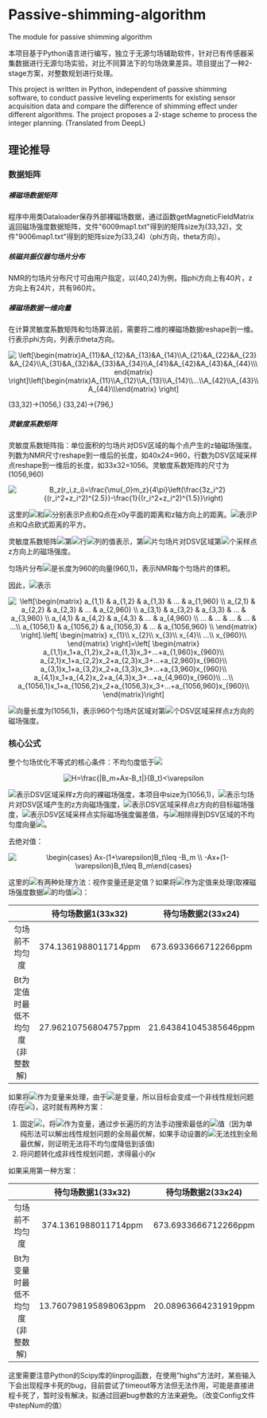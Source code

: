 # Passive-shimming-algorithm
The module for passive shimming algorithm

本项目基于Python语言进行编写，独立于无源匀场辅助软件，针对已有传感器采集数据进行无源匀场实验，对比不同算法下的匀场效果差异。项目提出了一种2-stage方案，对整数规划进行处理。

This project is written in Python, independent of passive shimming software, to conduct passive leveling experiments for existing sensor acquisition data and compare the difference of shimming effect under different algorithms. The project proposes a 2-stage scheme to process the integer planning. (Translated from DeepL)



## 理论推导

### 数据矩阵

##### 裸磁场数据矩阵

程序中用类Dataloader保存外部裸磁场数据，通过函数getMagneticFieldMatrix返回磁场强度数据矩阵，文件"6009map1.txt"得到的矩阵size为(33,32)，文件"9006map1.txt"得到的矩阵size为(33,24)（phi方向，theta方向）。



##### 核磁共振仪器匀场片分布

NMR的匀场片分布尺寸可由用户指定，以(40,24)为例，指phi方向上有40片，z方向上有24片，共有960片。



##### 裸磁场数据一维向量

在计算灵敏度系数矩阵和匀场算法前，需要将二维的裸磁场数据reshape到一维。行表示phi方向，列表示theta方向。

<div align=center>
<img src="https://latex.codecogs.com/svg.image?\left[\begin{matrix}A_{11}&A_{12}&A_{13}&A_{14}\\A_{21}&A_{22}&A_{23}&A_{24}\\A_{31}&A_{32}&A_{33}&A_{34}\\A_{41}&A_{42}&A_{43}&A_{44}\\\end{matrix}&space;\right]\left[\begin{matrix}A_{11}\\A_{12}\\A_{13}\\A_{14}\\...\\A_{42}\\A_{43}\\A_{44}\\\end{matrix}&space;\right]&space;" title="\left[\begin{matrix}A_{11}&A_{12}&A_{13}&A_{14}\\A_{21}&A_{22}&A_{23}&A_{24}\\A_{31}&A_{32}&A_{33}&A_{34}\\A_{41}&A_{42}&A_{43}&A_{44}\\\end{matrix} \right]\left[\begin{matrix}A_{11}\\A_{12}\\A_{13}\\A_{14}\\...\\A_{42}\\A_{43}\\A_{44}\\\end{matrix} \right] " />
</div>


(33,32)->(1056,)  (33,24)->(796,)



##### 灵敏度系数矩阵

灵敏度系数矩阵指：单位面积的匀场片对DSV区域的每个点产生的z轴磁场强度。列数为NMR尺寸reshape到一维后的长度，如40x24=960，行数为DSV区域采样点reshape到一维后的长度，如33x32=1056。灵敏度系数矩阵的尺寸为(1056,960)

<div align=center>
  <img src="https://latex.codecogs.com/svg.image?B_z(r_i,z_i)=\frac{\mu{_0}m_z}{4\pi}\left(\frac{3z_i^2}{(r_i^2&plus;z_i^2)^{2.5}}-\frac{1}{(r_i^2&plus;z_i^2)^{1.5}}\right)" title="B_z(r_i,z_i)=\frac{\mu{_0}m_z}{4\pi}\left(\frac{3z_i^2}{(r_i^2+z_i^2)^{2.5}}-\frac{1}{(r_i^2+z_i^2)^{1.5}}\right)" />
</div>

这里的![](https://latex.codecogs.com/svg.image?r_i)和![](https://latex.codecogs.com/svg.image?z_i)分别表示P点和Q点在x0y平面的距离和z轴方向上的距离。![](https://latex.codecogs.com/svg.image?r_i^2+z_i^2)表示P点和Q点欧式距离的平方。

灵敏度系数矩阵![](https://latex.codecogs.com/svg.image?A)第![](https://latex.codecogs.com/svg.image?i)行![](https://latex.codecogs.com/svg.image?j)列的值表示，第![](https://latex.codecogs.com/svg.image?j)片匀场片对DSV区域第![](https://latex.codecogs.com/svg.image?i)个采样点z方向上的磁场强度。

匀场片分布![](https://latex.codecogs.com/svg.image?x)是长度为960的向量(960,1)，表示NMR每个匀场片的体积。

因此，![](https://latex.codecogs.com/svg.image?Ax)表示

<div align=center>
<img src="https://latex.codecogs.com/svg.image?\left[\begin{matrix}&space;&space;a_{1,1}&space;&&space;a_{1,2}&space;&&space;a_{1,3}&space;&&space;...&space;&&space;a_{1,960}&space;\\&space;&space;a_{2,1}&space;&&space;a_{2,2}&space;&&space;a_{2,3}&space;&&space;...&space;&&space;a_{2,960}&space;\\&space;&space;a_{3,1}&space;&&space;a_{3,2}&space;&&space;a_{3,3}&space;&&space;...&space;&&space;a_{3,960}&space;\\&space;&space;a_{4,1}&space;&&space;a_{4,2}&space;&&space;a_{4,3}&space;&&space;...&space;&&space;a_{4,960}&space;\\&space;&space;...&space;&&space;...&space;&&space;...&space;&&space;...&space;&&space;...\\&space;&space;a_{1056,1}&space;&&space;a_{1056,2}&space;&&space;a_{1056,3}&space;&&space;...&space;&&space;a_{1056,960}&space;\\&space;\end{matrix}&space;\right].\left[&space;\begin{matrix}&space;&space;x_{1}\\&space;&space;x_{2}\\&space;&space;x_{3}\\&space;&space;x_{4}\\&space;&space;...\\&space;&space;x_{960}\\&space;\end{matrix}&space;\right]=\left[&space;\begin{matrix}&space;&space;a_{1,1}x_1&plus;a_{1,2}x_2&plus;a_{1,3}x_3&plus;...&plus;a_{1,960}x_{960}\\&space;&space;a_{2,1}x_1&plus;a_{2,2}x_2&plus;a_{2,3}x_3&plus;...&plus;a_{2,960}x_{960}\\&space;&space;a_{3,1}x_1&plus;a_{3,2}x_2&plus;a_{3,3}x_3&plus;...&plus;a_{3,960}x_{960}\\&space;&space;a_{4,1}x_1&plus;a_{4,2}x_2&plus;a_{4,3}x_3&plus;...&plus;a_{4,960}x_{960}\\&space;&space;...\\&space;&space;a_{1056,1}x_1&plus;a_{1056,2}x_2&plus;a_{1056,3}x_3&plus;...&plus;a_{1056,960}x_{960}\\&space;\end{matrix}\right]" title="\left[\begin{matrix} a_{1,1} & a_{1,2} & a_{1,3} & ... & a_{1,960} \\ a_{2,1} & a_{2,2} & a_{2,3} & ... & a_{2,960} \\ a_{3,1} & a_{3,2} & a_{3,3} & ... & a_{3,960} \\ a_{4,1} & a_{4,2} & a_{4,3} & ... & a_{4,960} \\ ... & ... & ... & ... & ...\\ a_{1056,1} & a_{1056,2} & a_{1056,3} & ... & a_{1056,960} \\ \end{matrix} \right].\left[ \begin{matrix} x_{1}\\ x_{2}\\ x_{3}\\ x_{4}\\ ...\\ x_{960}\\ \end{matrix} \right]=\left[ \begin{matrix} a_{1,1}x_1+a_{1,2}x_2+a_{1,3}x_3+...+a_{1,960}x_{960}\\ a_{2,1}x_1+a_{2,2}x_2+a_{2,3}x_3+...+a_{2,960}x_{960}\\ a_{3,1}x_1+a_{3,2}x_2+a_{3,3}x_3+...+a_{3,960}x_{960}\\ a_{4,1}x_1+a_{4,2}x_2+a_{4,3}x_3+...+a_{4,960}x_{960}\\ ...\\ a_{1056,1}x_1+a_{1056,2}x_2+a_{1056,3}x_3+...+a_{1056,960}x_{960}\\ \end{matrix}\right]" />
</div>

![](https://latex.codecogs.com/svg.image?Ax)向量长度为(1056,1)，表示960个匀场片区域对第![](https://latex.codecogs.com/svg.image?i)个DSV区域采样点z方向的磁场强度。



### 核心公式

整个匀场优化不等式的核心条件：不均匀度低于![](https://latex.codecogs.com/svg.image?\varepsilon)

<div align=center>
  <img src="https://latex.codecogs.com/svg.image?H=\frac{|B_m&plus;Ax-B_t|}{B_t}<\varepsilon" title="H=\frac{|B_m+Ax-B_t|}{B_t}<\varepsilon" />
</div>

![](https://latex.codecogs.com/svg.image?B_m)表示DSV区域采样z方向的裸磁场强度，本项目中size为(1056,1)，![](https://latex.codecogs.com/svg.image?Ax)表示匀场片对DSV区域产生的z方向磁场强度，![](https://latex.codecogs.com/svg.image?B_t)表示DSV区域采样点z方向的目标磁场强度，![](https://latex.codecogs.com/svg.image?|B_m+Ax-B_t|)表示DSV区域采样点实际磁场强度偏差值，与![](https://latex.codecogs.com/svg.image?B_t)相除得到DSV区域的不均匀度向量![](https://latex.codecogs.com/svg.image?H)。

去绝对值：

<div align=center>
  <img src="https://latex.codecogs.com/svg.image?\begin{cases}&space;Ax-(1&plus;\varepsilon)B_t\leq&space;-B_m&space;\\&space;-Ax&plus;(1-\varepsilon)B_t\leq&space;B_m\end{cases}" title="\begin{cases} Ax-(1+\varepsilon)B_t\leq -B_m \\ -Ax+(1-\varepsilon)B_t\leq B_m\end{cases}" />
</div>

这里的![](https://latex.codecogs.com/svg.image?B_t)有两种处理方法：视作变量还是定值？如果将![](https://latex.codecogs.com/svg.image?B_t)作为定值来处理(取裸磁场强度数据![](https://latex.codecogs.com/svg.image?B_m)的均值![](https://latex.codecogs.com/svg.image?B_{avg}))：

|                                  |  待匀场数据1(33x32)  |  待匀场数据2(33x24)   |
| :------------------------------: | :------------------: | :-------------------: |
|          匀场前不均匀度          | 374.1361988011714ppm | 673.6933666712266ppm  |
| Bt为定值时最低不均匀度(非整数解) | 27.96210756804757ppm | 21.643841045385646ppm |

如果将![](https://latex.codecogs.com/svg.image?B_t)作为变量来处理，由于![](https://latex.codecogs.com/svg.image?\varepsilon)是变量，所以目标会变成一个非线性规划问题(存在![](https://latex.codecogs.com/svg.image?\varepsilon{B_t}))，这时就有两种方案：

1. 固定![](https://latex.codecogs.com/svg.image?\varepsilon)，将![](https://latex.codecogs.com/svg.image?B_t)作为变量，通过步长遍历的方法手动搜索最低的![](https://latex.codecogs.com/svg.image?\varepsilon)值（因为单纯形法可以解出线性规划问题的全局最优解，如果手动设置的![](https://latex.codecogs.com/svg.image?\varepsilon)无法找到全局最优解，则证明无法将不均匀度降低到该值)
2. 将问题转化成非线性规划问题，求得最小的$\epsilon$



如果采用第一种方案：

|                                  |  待匀场数据1(33x32)   |  待匀场数据2(33x24)  |
| :------------------------------: | :-------------------: | :------------------: |
|          匀场前不均匀度          | 374.1361988011714ppm  | 673.6933666712266ppm |
| Bt为变量时最低不均匀度(非整数解) | 13.760798195898063ppm | 20.08963664231919ppm |

这里需要注意Python的Scipy库的linprog函数，在使用”highs“方法时，某些输入下会出现程序卡死的bug，目前尝试了timeout等方法但无法作用，可能是直接进程卡死了，暂时没有解决，拟通过回避bug参数的方法来避免。（改变Config文件中stepNum的值）

